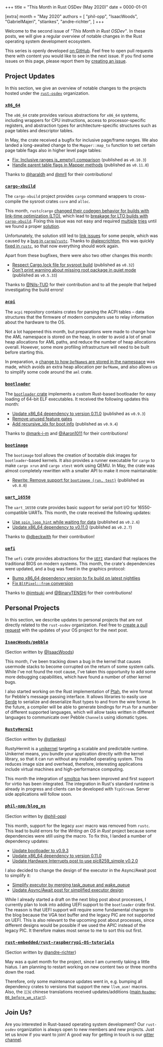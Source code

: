 +++
title = "This Month in Rust OSDev (May 2020)"
date = 0000-01-01

[extra]
month = "May 2020"
authors = [
    "phil-opp",
    "IsaacWoods",
    "GabrielMajeri",
    "stlankes",
    "andre-richter",
]
+++

Welcome to the second issue of _"This Month in Rust OSDev"_. In these posts, we will give a regular overview of notable changes in the Rust operating system development ecosystem.

<!-- more -->

This series is openly developed [on GitHub](https://github.com/rust-osdev/homepage/). Feel free to open pull requests there with content you would like to see in the next issue. If you find some issues on this page, please report them by [creating an issue](https://github.com/rust-osdev/homepage/issues/new).

<!--
    This is a draft for the upcoming "This Month in Rust OSDev (May 2020)" post.
    Feel free to create pull requests against the `next` branch to add your
    content here.

    Please take a look at the past posts on https://rust-osdev.com/ to see the
    general structure of these posts.
-->

<!--

## News and Blog Posts

We try to collect posts that are relevant to Rust-based OS development each month. Please create pull requests for any posts that you want linked in the next issue.

-->

## Project Updates

In this section, we give an overview of notable changes to the projects hosted under the [`rust-osdev`] organization.

[`rust-osdev`]: https://github.com/rust-osdev/about

### [`x86_64`](https://github.com/rust-osdev/x86_64)

The `x86_64` crate provides various abstractions for `x86_64` systems, including wrappers for CPU instructions, access to processor-specific registers, and abstraction types for architecture-specific structures such as page tables and descriptor tables.

In May, the crate received a bugfix for inclusive page/frame ranges. We also landed a long-awaited change to the `Mapper::map_to` function to set certain page table flags also in higher level page tables:

- [Fix: Inclusive ranges is_empty() comparison](https://github.com/rust-osdev/x86_64/pull/156) <span class="gray">(published as `v0.10.3`)</span>
- [Handle parent table flags in Mapper methods](https://github.com/rust-osdev/x86_64/pull/114) <span class="gray">(published as `v0.11.0`)</span>

Thanks to [@haraldh](https://github.com/haraldh) and [@mrll](https://github.com/mrll) for their contributions!

### [`cargo-xbuild`](https://github.com/rust-osdev/cargo-xbuild)

The `cargo-xbuild` project provides `cargo` command wrappers to cross-compile the sysroot crates `core` and `alloc`.

This month, `rustc`/`cargo` [changed their codegen behavior for builds with link-time optimization (LTO)](https://github.com/rust-lang/cargo/pull/8192), which lead to [breakage for LTO builds with `cargo-xbuild`](https://github.com/rust-osdev/cargo-xbuild/issues/69). Fixing this issue was not easy and required [multiple](https://github.com/rust-osdev/cargo-xbuild/pull/70) [tries](https://github.com/rust-osdev/cargo-xbuild/pull/71) until we found a proper [solution](https://github.com/rust-osdev/cargo-xbuild/pull/73).

Unfortunately, the solution still led to [link issues](https://github.com/rust-osdev/cargo-xbuild/issues/72) for some people, which was caused by a [bug in `cargo`/`rustc`](https://github.com/rust-lang/cargo/issues/8239). Thanks to [@alexcrichton](https://github.com/alexcrichton), this was quickly [fixed in `rustc`](https://github.com/rust-lang/rust/pull/72325), so that now everything should work again.

Apart from these bugfixes, there were also two other changes this month:

- [Respect Cargo.lock file for sysroot build](https://github.com/rust-osdev/cargo-xbuild/pull/75) <span class="gray">(published as `v0.32`)</span>
- [Don't print warning about missing root package in quiet mode](https://github.com/rust-osdev/cargo-xbuild/pull/79) <span class="gray">(published as `v0.5.33`)</span>

Thanks to [@Nils-TUD](https://github.com/Nils-TUD) for their contribution and to all the people that helped investigating the build errors!

### [`acpi`](https://github.com/rust-osdev/acpi)

The `acpi` repository contains crates for parsing the ACPI tables – data structures that the firmware of modern
computers use to relay information about the hardware to the OS.

Not a lot happened this month, but preparations
were made to change how the AML namespace is stored on the heap, in order to avoid a lot of small heap allocations
for AML paths, and reduce the number of heap allocations overall. However, some more profiling infrastructure will
need to be built before starting this.

In preparation, a [change to how `DefName`s are stored in the namespace](https://github.com/rust-osdev/acpi/commit/3b08721981d85e7bd82124db8c72e0c31d243771) was made, which avoids an extra heap
allocation per `DefName`, and also allows us to simplify some code around the `aml` crate.

### [`bootloader`](https://github.com/rust-osdev/bootloader)

The [`bootloader` crate](https://github.com/rust-osdev/bootloader) implements a custom Rust-based bootloader for easy loading of 64-bit ELF executables. It received the following updates this month:

- [Update x86_64 dependency to version 0.11.0](https://github.com/rust-osdev/bootloader/pull/117) <span class="gray">(published as `v0.9.3`)</span>
- [Remove unused feature gates](https://github.com/rust-osdev/bootloader/pull/118)
- [Add recursive_idx for boot info](https://github.com/rust-osdev/bootloader/pull/116) <span class="gray">(published as `v0.9.4`)</span>

Thanks to [@mark-i-m](https://github.com/mark-i-m) and [@Aaron1011](https://github.com/Aaron1011) for their contributions!

### [`bootimage`](https://github.com/rust-osdev/bootimage)

The `bootimage` tool allows the creation of bootable disk images for `bootloader`-based kernels. It also provides a runner executable for `cargo` to make `cargo xrun` and `cargo xtest` work using QEMU. In May, the crate was almost completely rewritten with a smaller API to make it more maintainable:

- [Rewrite: Remove support for `bootimage {run, test}`](https://github.com/rust-osdev/bootimage/pull/55) <span class="gray">(published as `v0.8.0`)</span>

### [`uart_16550`](https://github.com/rust-osdev/uart_16550)

The `uart_16550` crate provides basic support for serial port I/O for 16550-compatible UARTs. This month, the crate received the following updates:

- [Use `spin_loop_hint` while waiting for data](https://github.com/rust-osdev/uart_16550/pull/9) <span class="gray">(published as `v0.2.6`)</span>
- [Update x86_64 dependency to v0.11.0](https://github.com/rust-osdev/uart_16550/commit/7faedcab2d266e758913d394c499db8dc2d40aed) <span class="gray">(published as `v0.2.7`)</span>

Thanks to [@dbeckwith](https://github.com/dbeckwith) for their contribution!

### [`uefi`](https://github.com/rust-osdev/uefi-rs)

The `uefi` crate provides abstractions for the [`UEFI`](https://en.wikipedia.org/wiki/Unified_Extensible_Firmware_Interface) standard that replaces the traditional BIOS on modern systems. This month, the crate's dependencies were updated, and a bug was fixed in the graphics protocol:

- [Bump x86_64 dependency version to fix build on latest nightlies](https://github.com/rust-osdev/uefi-rs/pull/134)
- [Fix `BltPixel::from` conversion](https://github.com/rust-osdev/uefi-rs/pull/135)

Thanks to [@imtsuki](https://github.com/imtsuki) and [@BinaryTENSHi](https://github.com/BinaryTENSHi) for their contributions!

<!--
## New Projects

There are a number of new projects in the `rust-osdev` organization:
-->

## Personal Projects

In this section, we describe updates to personal projects that are not directly related to the `rust-osdev` organization. Feel free to [create a pull request](https://github.com/rust-osdev/homepage/pulls) with the updates of your OS project for the next post.

### [`IsaacWoods/pebble`](https://github.com/IsaacWoods/pebble)

<span class="gray">(Section written by [@IsaacWoods](https://github.com/IsaacWoods))</span>

This month, I've been tracking down a bug in the kernel that causes usermode stacks to become corrupted on the
return of some system calls. While I've not found the root cause, I've taken this opportunity to add some more
debugging capabilities, which have found a number of other kernel bugs.

I also started working on the Rust implementation of [Ptah](https://github.com/IsaacWoods/pebble/tree/master/lib/ptah/src),
the wire format for Pebble's message passing interface. It allows libraries to easily use [Serde](https://serde.rs/) to
serialize and deserialize Rust types to and from the wire format. In the future, a compiler will be able to
generate bindings for `Ptah` for a number of different supported languages, which will allow tasks written in
different languages to communicate over Pebble `Channel`s using idiomatic types.

### [`RustyHermit`](https://github.com/hermitcore/rusty-hermit)

<span class="gray">(Section written by [@stlankes](https://github.com/stlankes))</span>

RustyHermit is a [unikernel](http://unikernel.org) targeting a scalable and predictable runtime. Unikernel means, you bundle your application directly with the kernel library, so that it can run without any installed operating system.
This reduces image size and overhead, therefore, interesting applications include virtual machines and high-performance computing.

This month the integration of [smoltcp](https://github.com/smoltcp-rs/smoltcp) has been improved and first support for virtio has been integrated. The integration in Rust's standard runtime is already in progress and clients can be developed with `TcpStream`. Server side applications will follow soon.

### [`phil-opp/blog_os`](https://github.com/phil-opp/blog_os)

<span class="gray">(Section written by [@phil-opp](https://github.com/phil-opp))</span>

This month, support for the legacy `asm!` macro was removed from `rustc`. This lead to build errors for the _Writing an OS in Rust_ project because some dependencies were still using the macro. To fix this, I landed a number of dependency updates:

- [Update bootloader to v0.9.3](https://github.com/phil-opp/blog_os/pull/808)
- [Update x86_64 dependency to version 0.11.0](https://github.com/phil-opp/blog_os/pull/809)
- [Update Hardware Interrupts post to use pic8259_simple v0.2.0](https://github.com/phil-opp/blog_os/pull/810)

I also decided to change the design of the executor in the Async/Await post to simplify it:

- [Simplify executor by merging task_queue and wake_queue](https://github.com/phil-opp/blog_os/pull/804)
- [Update Async/Await post for simplified executor design](https://github.com/phil-opp/blog_os/pull/805)

While I already started a draft on the next blog post about processes, I currently plan to look into adding UEFI support to the `bootloader` crate first. The reason is that UEFI support will require some fundamental changes to the blog because the VGA text buffer and the legacy PIC are not supported on UEFI. This is also relevant to the upcoming post about processes, since different designs would be possible if we used the APIC instead of the legacy PIC. It therefore makes most sense to me to sort this out first.

### [`rust-embedded/rust-raspberrypi-OS-tutorials`](https://github.com/rust-embedded/rust-raspberrypi-OS-tutorials)

<span class="gray">(Section written by [@andre-richter](https://github.com/andre-richter))</span>

May was a quiet month for the project, since I am currently taking a little hiatus. I am planning to restart working on new content two or three months down the road.

Therefore, only some maintenance updates went in, e.g. bumping all dependency crates to versions that support the new `llvm_asm!` macros. Also, the :cn: chinese translations received updates/additions ([main `Readme`](https://github.com/rust-embedded/rust-raspberrypi-OS-tutorials/blob/master/README.CN.md); [`00_before_we_start`](https://github.com/rust-embedded/rust-raspberrypi-OS-tutorials/blob/master/00_before_we_start/README.CN.md)).

<!--
## Call for Participation
-->

## Join Us?

Are you interested in Rust-based operating system development? Our `rust-osdev` organization is always open to new members and new projects. Just let us know if you want to join! A good way for getting in touch is our [gitter channel](https://gitter.im/rust-osdev/Lobby).
